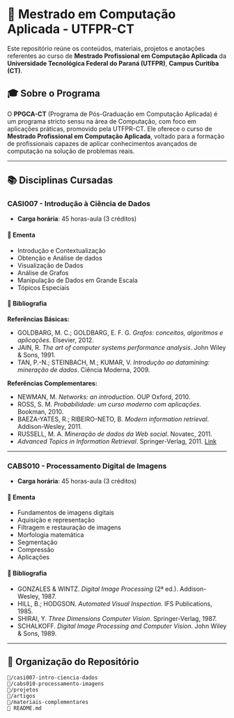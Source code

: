 # 🧠 Mestrado em Computação Aplicada - UTFPR-CT

Este repositório reúne os conteúdos, materiais, projetos e anotações referentes ao curso de **Mestrado Profissional em Computação Aplicada** da **Universidade Tecnológica Federal do Paraná (UTFPR)**, **Campus Curitiba (CT)**.

## 🎓 Sobre o Programa

O **PPGCA-CT** (Programa de Pós-Graduação em Computação Aplicada) é um programa stricto sensu na área de Computação, com foco em aplicações práticas, promovido pela UTFPR-CT. Ele oferece o curso de **Mestrado Profissional em Computação Aplicada**, voltado para a formação de profissionais capazes de aplicar conhecimentos avançados de computação na solução de problemas reais.

---

## 📚 Disciplinas Cursadas

### CASI007 - Introdução à Ciência de Dados

- **Carga horária**: 45 horas-aula (3 créditos)

#### 📝 Ementa
- Introdução e Contextualização  
- Obtenção e Análise de dados  
- Visualização de Dados  
- Análise de Grafos  
- Manipulação de Dados em Grande Escala  
- Tópicos Especiais  

#### 📖 Bibliografia

**Referências Básicas:**
- GOLDBARG, M. C.; GOLDBARG, E. F. G. *Grafos: conceitos, algoritmos e aplicações*. Elsevier, 2012.
- JAIN, R. *The art of computer systems performance analysis*. John Wiley & Sons, 1991.
- TAN, P.-N.; STEINBACH, M.; KUMAR, V. *Introdução ao datamining: mineração de dados*. Ciência Moderna, 2009.

**Referências Complementares:**
- NEWMAN, M. *Networks: an introduction*. OUP Oxford, 2010.
- ROSS, S. M. *Probabilidade: um curso moderno com aplicações*. Bookman, 2010.
- BAEZA-YATES, R.; RIBEIRO-NETO, B. *Modern information retrieval*. Addison-Wesley, 2011.
- RUSSELL, M. A. *Mineração de dados da Web social*. Novatec, 2011.
- *Advanced Topics in Information Retrieval*. Springer-Verlag, 2011. [Link](http://dx.doi.org/10.1007/)

---

### CABS010 - Processamento Digital de Imagens

- **Carga horária**: 45 horas-aula (3 créditos)

#### 📝 Ementa
- Fundamentos de imagens digitais  
- Aquisição e representação  
- Filtragem e restauração de imagens  
- Morfologia matemática  
- Segmentação  
- Compressão  
- Aplicações  

#### 📖 Bibliografia
- GONZALES & WINTZ. *Digital Image Processing* (2ª ed.). Addison-Wesley, 1987.
- HILL, B.; HODGSON. *Automated Visual Inspection*. IFS Publications, 1985.
- SHIRAI, Y. *Three Dimensions Computer Vision*. Springer-Verlag, 1987.
- SCHALKOFF. *Digital Image Processing and Computer Vision*. John Wiley & Sons, 1989.

---

## 📁 Organização do Repositório

```plaintext
📂/casi007-intro-ciencia-dados
📂/cabs010-processamento-imagens
📂/projetos
📂/artigos
📂/materiais-complementares
📄 README.md
